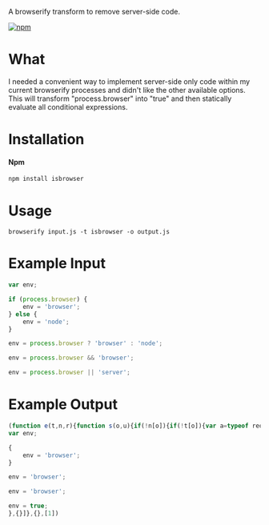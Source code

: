A browserify transform to remove server-side code.

[![npm](https://img.shields.io/npm/dm/isbrowser.svg)](https://www.npmjs.com/package/isbrowser)

# What
I needed a convenient way to implement server-side only code within my current browserify processes and didn't like the other available options.
This will transform "process.browser" into "true" and then statically evaluate all conditional expressions.

# Installation

#### Npm
```console
npm install isbrowser
```

# Usage
```console
browserify input.js -t isbrowser -o output.js
```

# Example Input
```javascript
var env;

if (process.browser) {
    env = 'browser';
} else {
    env = 'node';
}

env = process.browser ? 'browser' : 'node';

env = process.browser && 'browser';

env = process.browser || 'server';
```

# Example Output
```javascript
(function e(t,n,r){function s(o,u){if(!n[o]){if(!t[o]){var a=typeof require=="function"&&require;if(!u&&a)return a(o,!0);if(i)return i(o,!0);var f=new Error("Cannot find module '"+o+"'");throw f.code="MODULE_NOT_FOUND",f}var l=n[o]={exports:{}};t[o][0].call(l.exports,function(e){var n=t[o][1][e];return s(n?n:e)},l,l.exports,e,t,n,r)}return n[o].exports}var i=typeof require=="function"&&require;for(var o=0;o<r.length;o++)s(r[o]);return s})({1:[function(require,module,exports){
var env;

{
    env = 'browser';
}

env = 'browser';

env = 'browser';

env = true;
},{}]},{},[1])
```